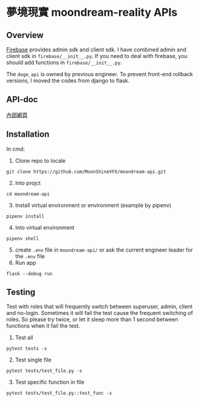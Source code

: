 # 夢境現實 moondream-reality APIs

## Overview
[Firebase](https://firebase.google.com) provides admin sdk and client sdk.
I have combined admin and client sdk in `firebase/__init__.py`. 
If you need to deal with firebase, you should add functions in `firebase/__init__.py`.

The `doge_api` is owned by previous engineer. To prevent front-end rollback versions, I moved the codes from django to flask.

## API-doc
[內部網頁](http://192.168.8.65/apidoc/pages/moondream/index.html)


## Installation

In cmd:

1. Clone repo to locale
```
git clone https://github.com/MoonShineVFX/moondream-api.git
```
2. Into projct
```
cd moondream-api
```
3. Install virtual environment or environment (example by pipenv)
```
pipenv install
```
4. Into virtual environment
```
pipenv shell
```
5. create `.env` file in `moondream-api/` or ask the current engineer leader for the `.env` file
6. Run app
```
flask --debug run
```

## Testing
Test with roles that will frequently switch between superuser, admin, client and no-login. Sometimes it will fail the test cause the frequent switching of roles. So please try twice, or let it sleep more than 1 second between functions when it fail the test.


1. Test all
```
pytest tests -s
```
2. Test single file
```
pytest tests/test_file.py -s
```
3. Test specific function in file
```
pytest tests/test_file.py::test_func -s
```

